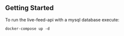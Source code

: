 ## Getting Started

To run the live-feed-api with a mysql database execute:
```shell script
docker-compose up -d
```
